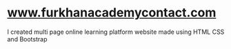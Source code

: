 # www.furkhanacademycontact.com
I created multi page online learning platform website made using HTML CSS and Bootstrap
